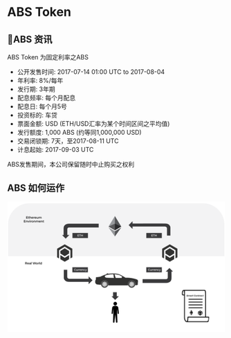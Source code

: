 # ABS Token

## ABS 资讯
ABS Token 为固定利率之ABS

- 公开发售时间: 2017-07-14 01:00 UTC to 2017-08-04
- 年利率: 8%/每年
- 发行期: 3年期
- 配息频率: 每个月配息
- 配息日: 每个月5号
- 投资标的: 车贷
- 票面金额: USD (ETH/USD汇率为某个时间区间之平均值)
- 发行额度: 1,000 ABS (约等同1,000,000 USD)
- 交易闭锁期: 7天，至2017-08-11 UTC
- 计息起始: 2017-09-03 UTC

ABS发售期间，本公司保留随时中止购买之权利

## ABS 如何运作

![CryptoABS Flow](./CryptoABS_Flow.png)
